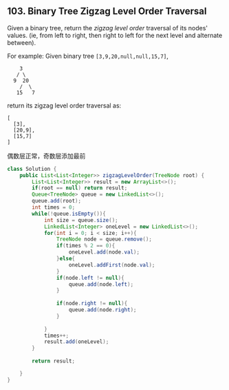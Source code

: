 ## 103. Binary Tree Zigzag Level Order Traversal

Given a binary tree, return the *zigzag level order* traversal of its nodes' values. (ie, from left to right, then right to left for the next level and alternate between).

For example:
Given binary tree `[3,9,20,null,null,15,7]`,

```
    3
   / \
  9  20
    /  \
   15   7
```



return its zigzag level order traversal as:

```
[
  [3],
  [20,9],
  [15,7]
]
```



偶数层正常，奇数层添加最前



```java
class Solution {
    public List<List<Integer>> zigzagLevelOrder(TreeNode root) {
        List<List<Integer>> result = new ArrayList<>();
        if(root == null) return result;
        Queue<TreeNode> queue = new LinkedList<>();
        queue.add(root);
        int times = 0;
        while(!queue.isEmpty()){
            int size = queue.size();
            LinkedList<Integer> oneLevel = new LinkedList<>();
            for(int i = 0; i < size; i++){
                TreeNode node = queue.remove();
                if(times % 2 == 0){
                    oneLevel.add(node.val);
                }else{
                    oneLevel.addFirst(node.val);     
                }
                if(node.left != null){
                    queue.add(node.left);
                }
                
                if(node.right != null){
                    queue.add(node.right);
                }
                
            }
            times++;
            result.add(oneLevel);
        }
        
        return result;

    }
}
```

